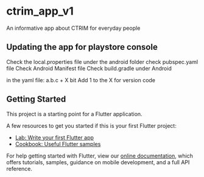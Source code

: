 # ctrim_app_v1

An informative app about CTRIM for everyday people

## Updating the app for playstore console
Check the local.properties file under the android folder
check pubspec.yaml file
Check Android Manifest file
Check build.gradle under Android

in the yaml file: a.b.c + X bit
Add 1 to the X for version code


## Getting Started

This project is a starting point for a Flutter application.

A few resources to get you started if this is your first Flutter project:

- [Lab: Write your first Flutter app](https://flutter.dev/docs/get-started/codelab)
- [Cookbook: Useful Flutter samples](https://flutter.dev/docs/cookbook)

For help getting started with Flutter, view our
[online documentation](https://flutter.dev/docs), which offers tutorials,
samples, guidance on mobile development, and a full API reference.
